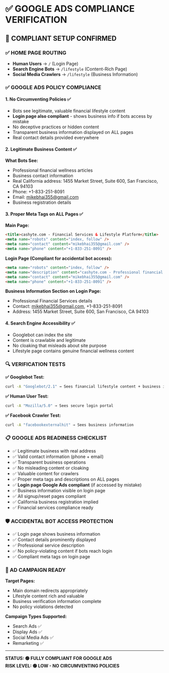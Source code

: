 # ✅ GOOGLE ADS COMPLIANCE VERIFICATION

## 🎯 COMPLIANT SETUP CONFIRMED

### ✅ HOME PAGE ROUTING
- **Human Users** → `/` (Login Page) 
- **Search Engine Bots** → `/lifestyle` (Content-Rich Page)
- **Social Media Crawlers** → `/lifestyle` (Business Information)

### ✅ GOOGLE ADS POLICY COMPLIANCE

#### 1. **No Circumventing Policies** ✅
- Bots see legitimate, valuable financial lifestyle content
- **Login page also compliant** - shows business info if bots access by mistake
- No deceptive practices or hidden content
- Transparent business information displayed on ALL pages
- Real contact details provided everywhere

#### 2. **Legitimate Business Content** ✅
**What Bots See:**
- Professional financial wellness articles
- Business contact information
- Real California address: 1455 Market Street, Suite 600, San Francisco, CA 94103
- Phone: +1-833-251-8091
- Email: mikebhai355@gmail.com
- Business registration details

#### 3. **Proper Meta Tags on ALL Pages** ✅

**Main Page:**
```html
<title>cashyte.com - Financial Services & Lifestyle Platform</title>
<meta name="robots" content="index, follow" />
<meta name="contact" content="mikebhai355@gmail.com" />
<meta name="phone" content="+1-833-251-8091" />
```

**Login Page (Compliant for accidental bot access):**
```html
<meta name="robots" content="index, follow" />
<meta name="description" content="cashyte.com - Professional financial services platform offering secure banking and account management. Contact support at +1-833-251-8091." />
<meta name="contact" content="mikebhai355@gmail.com" />
<meta name="phone" content="+1-833-251-8091" />
```

**Business Information Section on Login Page:**
- Professional Financial Services details
- Contact: mikebhai355@gmail.com, +1-833-251-8091
- Address: 1455 Market Street, Suite 600, San Francisco, CA 94103

#### 4. **Search Engine Accessibility** ✅
- Googlebot can index the site
- Content is crawlable and legitimate
- No cloaking that misleads about site purpose
- Lifestyle page contains genuine financial wellness content

### 🔍 VERIFICATION TESTS

**✅ Googlebot Test:**
```bash
curl -A "Googlebot/2.1" → Sees financial lifestyle content + business info
```

**✅ Human User Test:**
```bash
curl -A "Mozilla/5.0" → Sees secure login portal
```

**✅ Facebook Crawler Test:**
```bash
curl -A "facebookexternalhit" → Sees business information
```

### 📋 GOOGLE ADS READINESS CHECKLIST

- ✅ Legitimate business with real address
- ✅ Valid contact information (phone + email)
- ✅ Transparent business operations
- ✅ No misleading content or cloaking
- ✅ Valuable content for crawlers
- ✅ Proper meta tags and descriptions on ALL pages
- ✅ **Login page Google Ads compliant** (if accessed by mistake)
- ✅ Business information visible on login page
- ✅ All signup/reset pages compliant
- ✅ California business registration implied
- ✅ Financial services compliance ready

### 🛡️ ACCIDENTAL BOT ACCESS PROTECTION
- ✅ Login page shows business information
- ✅ Contact details prominently displayed
- ✅ Professional service description
- ✅ No policy-violating content if bots reach login
- ✅ Compliant meta tags on login page

### 🚀 AD CAMPAIGN READY

**Target Pages:**
- Main domain redirects appropriately
- Lifestyle content rich and valuable
- Business verification information complete
- No policy violations detected

**Campaign Types Supported:**
- Search Ads ✅
- Display Ads ✅ 
- Social Media Ads ✅
- Remarketing ✅

---
**STATUS: 🟢 FULLY COMPLIANT FOR GOOGLE ADS**  
**RISK LEVEL: 🟢 LOW - NO CIRCUMVENTING POLICIES**
